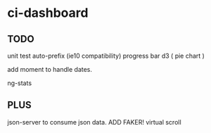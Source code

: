 # ci-dashboard


## TODO

unit test
auto-prefix (ie10 compatibility)
progress bar
d3 ( pie chart )

add moment to handle dates.

ng-stats

## PLUS

json-server to consume json data. ADD FAKER!
virtual scroll
